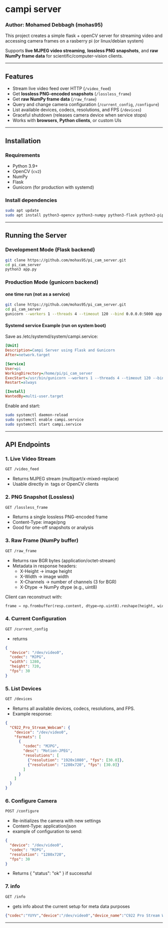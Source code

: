 # campi server

### Author: Mohamed Debbagh (mohas95)

This project creates a simple flask + openCV server for streaming video and accessing camera frames on a rasberry pi (or linux/debian system)

Supports **live MJPEG video streaming**, **lossless PNG snapshots**, and **raw NumPy frame data** for scientific/computer-vision clients.  


---
## Features

- Stream live video feed over HTTP (`/video_feed`)  
- Get **lossless PNG-encoded snapshots** (`/lossless_frame`)  
- Get **raw NumPy frame data** (`/raw_frame`)  
- Query and change camera configuration (`/current_config`, `/configure`)  
- List available devices, codecs, resolutions, and FPS (`/devices`)  
- Graceful shutdown (releases camera device when service stops)  
- Works with **browsers**, **Python clients**, or custom UIs  

---
## Installation

### Requirements
- Python 3.9+  
- OpenCV (`cv2`)  
- NumPy  
- Flask  
- Gunicorn (for production with systemd) 

### Install dependencies
```bash
sudo apt update
sudo apt install python3-opencv python3-numpy python3-flask python3-pip v4l-utils guinicorn
```
---

## Running the Server

### Development Mode (Flask backend)
```bash
git clone https://github.com/mohas95/pi_cam_server.git
cd pi_cam_server
python3 app.py
```
### Production Mode (gunicorn backend)
#### one time run (not as a service)
```bash
git clone https://github.com/mohas95/pi_cam_server.git
cd pi_cam_server
gunicorn --workers 1 --threads 4 --timeout 120 --bind 0.0.0.0:5000 app:app
```
#### Systemd service Example (run on system boot)

Save as /etc/systemd/system/campi.service:

``` ini
[Unit]
Description=Campi Server using Flask and Gunicorn
After=network.target

[Service]
User=pi
WorkingDirectory=/home/pi/pi_cam_server
ExecStart=/usr/bin/gunicorn --workers 1 --threads 4 --timeout 120 --bind 0.0.0.0:5000 app:app
Restart=always

[Install]
WantedBy=multi-user.target
```
Enable and start:
```bash
sudo systemctl daemon-reload
sudo systemctl enable campi.service
sudo systemctl start campi.service
```
---

## API Endpoints

### 1. Live Video Stream
```bash
GET /video_feed
```
- Returns MJPEG stream (multipart/x-mixed-replace)
- Usable directly in <img> tags or OpenCV clients

### 2. PNG Snapshot (Lossless)
```bash
GET /lossless_frame
```
- Returns a single lossless PNG-encoded frame
- Content-Type: image/png
- Good for one-off snapshots or analysis


### 3. Raw Frame (NumPy buffer)
```bash
GET /raw_frame
```
- Returns raw BGR bytes (application/octet-stream)
- Metadata in response headers:
    - X-Height → image height
    - X-Width → image width
    - X-Channels → number of channels (3 for BGR)
    - X-Dtype → NumPy dtype (e.g., uint8)

Client can reconstruct with:
``` python
frame = np.frombuffer(resp.content, dtype=np.uint8).reshape(height, width, channels)
```

### 4. Current Configuration
```bash
GET /current_config
```
- returns
```json
{
  "device": "/dev/video0",
  "codec": "MJPG",
  "width": 1280,
  "height": 720,
  "fps": 30
}
```

### 5. List Devices
```bash
GET /devices
```
- Returns all available devices, codecs, resolutions, and FPS.
- Example response:

```json
{
  "C922_Pro_Stream_Webcam": {
    "device": "/dev/video0",
    "formats": [
      {
        "codec": "MJPG",
        "desc": "Motion-JPEG",
        "resolutions": [
          {"resolution": "1920x1080", "fps": [30.0]},
          {"resolution": "1280x720", "fps": [30.0]}
        ]
      }
    ]
  }
}
```

### 6. Configure Camera
```bash
POST /configure
```
- Re-initializes the camera with new settings
- Content-Type: application/json
- example of configuration to send:
```json
{
  "device": "/dev/video0",
  "codec": "MJPG",
  "resolution": "1280x720",
  "fps": 30
}
```
- Returns { "status": "ok" } if successful

### 7. info
```bash
GET /info
```
- gets info about the current setup for meta data purposes
```json
{"codec":"YUYV","device":"/dev/video0","device_name":"C922 Pro Stream Webcam","fps":30.0,"height":480.0,"width":640.0}
```


--- 